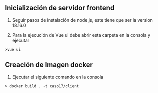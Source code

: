 ## Inicialización de servidor frontend

1. Seguir pasos de instalación de node.js, este tiene que ser la version 18.16.0

2. Para la ejecución de Vue ui debe abrir esta carpeta en la consola y ejecutar

```>vue ui ```

## Creación de Imagen docker
1. Ejecutar el siguiente comando en la consola

```> docker build . -t caso17/client ```